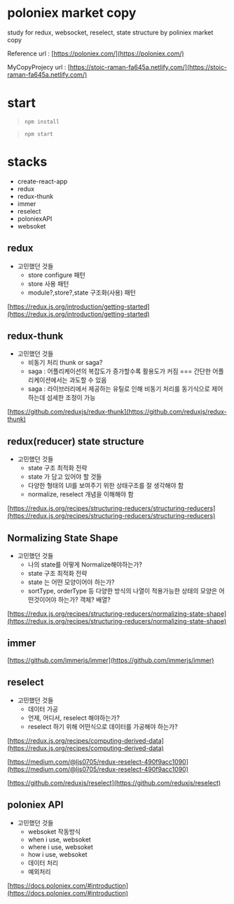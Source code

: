 # poloniex market copy

study for redux, websocket, reselect, state structure by poliniex market copy

Reference url : [https://poloniex.com/](https://poloniex.com/)

MyCopyProjecy url : [https://stoic-raman-fa645a.netlify.com/](https://stoic-raman-fa645a.netlify.com/)

# start

> `npm install`

> `npm start`

# stacks

- create-react-app
- redux
- redux-thunk
- immer
- reselect
- poloniexAPI
- websoket

## redux

- 고민했던 것들
  - store configure 패턴
  - store 사용 패턴
  - module?,store?,state 구조화(사용) 패턴

[https://redux.js.org/introduction/getting-started](https://redux.js.org/introduction/getting-started)

## redux-thunk

- 고민했던 것들
  - 비동기 처리 thunk or saga?
  - saga : 어플리케이션의 복잡도가 증가할수록 활용도가 커짐 === 간단한 어플리케이션에서는 과도할 수 있음
  - saga : 라이브러리에서 제공하는 유틸로 인해 비동기 처리를 동기식으로 제어하는데 섬세한 조정이 가능

[https://github.com/reduxjs/redux-thunk](https://github.com/reduxjs/redux-thunk)

## redux(reducer) state structure

- 고민했던 것들
  - state 구조 최적화 전략
  - state 가 담고 있어야 할 것들
  - 다양한 형태의 UI를 보여주기 위한 상태구조를 잘 생각해야 함
  - normalize, reselect 개념을 이해해야 함

[https://redux.js.org/recipes/structuring-reducers/structuring-reducers](https://redux.js.org/recipes/structuring-reducers/structuring-reducers)

## Normalizing State Shape

- 고민했던 것들
  - 나의 state를 어떻게 Normalize해야하는가?
  - state 구조 최적화 전략
  - state 는 어떤 모양이어야 하는가?
  - sortType, orderType 등 다양한 방식의 나열이 적용가능한 상태의 모양은 어떤것이어야 하는가? 객체? 배열?

[https://redux.js.org/recipes/structuring-reducers/normalizing-state-shape](https://redux.js.org/recipes/structuring-reducers/normalizing-state-shape)

## immer

[https://github.com/immerjs/immer](https://github.com/immerjs/immer)

## reselect

- 고민했던 것들
  - 데이터 가공
  - 언제, 어디서, reselect 해야하는가?
  - reselect 하기 위해 어떤식으로 데이터를 가공해야 하는가?

[https://redux.js.org/recipes/computing-derived-data](https://redux.js.org/recipes/computing-derived-data)

[https://medium.com/@ljs0705/redux-reselect-490f9acc1090](https://medium.com/@ljs0705/redux-reselect-490f9acc1090)

[https://github.com/reduxjs/reselect](https://github.com/reduxjs/reselect)

## poloniex API

- 고민했던 것들
  - websoket 작동방식
  - when i use, websoket
  - where i use, websoket
  - how i use, websoket
  - 데이터 처리
  - 예외처리

[https://docs.poloniex.com/#introduction](https://docs.poloniex.com/#introduction)

